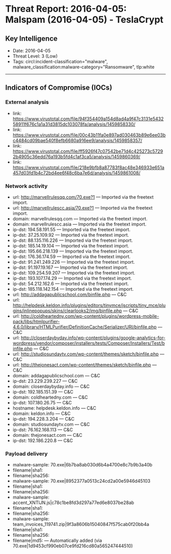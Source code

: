 # Threat Report: 2016-04-05: Malspam (2016-04-05) - TeslaCrypt


## Key Intelligence
* Date: 2016-04-05
* Threat Level: 3 (Low)
* Tags: circl:incident-classification="malware", malware_classification:malware-category="Ransomware", tlp:white

---

## Indicators of Compromise (IOCs)
### External analysis
* link: https://www.virustotal.com/file/94f354409a154d8ad4a9f47c3131e543258911f676c1a1a31d3815dc103078fa/analysis/1459858330/
* link: https://www.virustotal.com/file/00c43b11fa0e897ad030463b89e6ee03bc4484cd09bae540f8efb6680a916ee9/analysis/1459858357/
* link: https://www.virustotal.com/file/ff5926f47c07542be71d4c425273c57292b4905c36edd76a193b5fd4c1af3ca5/analysis/1459860369/
* link: https://www.virustotal.com/file/218e9bfb8a87783f8ac48e346933e651a457d03fd1b4c72bd4ee6f48c6ba7e6d/analysis/1459861008/

### Network activity
* url: http://marvellrulesqq.com/70.exe?1 — Imported via the freetext import.
* url: http://marvellrulescc.asia/70.exe?1 — Imported via the freetext import.
* domain: marvellrulesqq.com — Imported via the freetext import.
* domain: marvellrulescc.asia — Imported via the freetext import.
* ip-dst: 194.58.191.55 — Imported via the freetext import.
* ip-dst: 37.25.109.92 — Imported via the freetext import.
* ip-dst: 88.135.116.226 — Imported via the freetext import.
* ip-dst: 185.14.19.104 — Imported via the freetext import.
* ip-dst: 195.66.218.139 — Imported via the freetext import.
* ip-dst: 176.36.174.59 — Imported via the freetext import.
* ip-dst: 91.241.249.226 — Imported via the freetext import.
* ip-dst: 91.197.19.167 — Imported via the freetext import.
* ip-dst: 109.254.59.207 — Imported via the freetext import.
* ip-dst: 193.107.174.29 — Imported via the freetext import.
* ip-dst: 54.212.162.6 — Imported via the freetext import.
* ip-dst: 185.118.142.154 — Imported via the freetext import.
* url: http://addagapublicschool.com/binfile.php — C&C
* url: http://helpdesk.keldon.info/plugins/editors/tinymce/jscripts/tiny_mce/plugins/inlinepopups/skins/clearlooks2/img/binfile.php — C&C
* url: http://coldheartedny.com/wp-content/plugins/wordpress-mobile-pack/libs/htmlpurifier-4.6.0/library/HTMLPurifier/DefinitionCache/Serializer/URI/binfile.php — C&C
* url: http://closerdaybyday.info/wp-content/plugins/google-analytics-for-wordpress/vendor/composer/installers/tests/Composer/Installers/Test/binfile.php — C&C
* url: http://studiosundaytv.com/wp-content/themes/sketch/binfile.php — C&C
* url: http://thejonesact.com/wp-content/themes/sketch/binfile.php — C&C
* domain: addagapublicschool.com — C&C
* ip-dst: 23.229.239.227 — C&C
* domain: closerdaybyday.info — C&C
* ip-dst: 192.185.151.39 — C&C
* domain: coldheartedny.com — C&C
* ip-dst: 107.180.26.75 — C&C
* hostname: helpdesk.keldon.info — C&C
* domain: keldon.info — C&C
* ip-dst: 194.228.3.204 — C&C
* domain: studiosundaytv.com — C&C
* ip-dst: 76.162.168.113 — C&C
* domain: thejonesact.com — C&C
* ip-dst: 192.186.220.8 — C&C

### Payload delivery
* malware-sample: 70.exe|6b7ba8ab030d6b4a4700e8c7b9b3a40b
* filename|sha1: <sha1>
* filename|sha256: <sha256>
* malware-sample: 70.exe|8952377a0513c24cd2a00e5946d45103
* filename|sha1: <sha1>
* filename|sha256: <sha256>
* malware-sample: accent_XNTlJN.js|c78c1be8fd3d297a77ed6e8037be28ab
* filename|sha1: <sha1>
* filename|sha256: <sha256>
* malware-sample: team_invoices_119741.zip|9f3a8606b15040847f575cab0f20bb4a
* filename|sha1: <sha1>
* filename|sha256: <sha256>
* filename|md5: <md5> — Automatically added (via 70.exe|1d9453cf990eb07ce9fd216cd80a565247444510)
